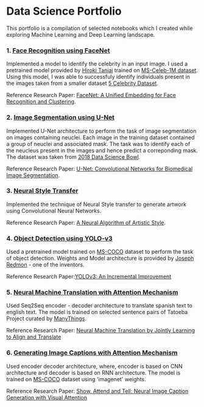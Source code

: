 # Data Science Portfolio

This portfolio is a compilation of selected notebooks which I created while exploring Machine Learning and Deep Learning landscape. 


### 1.  [Face Recognition using FaceNet](https://github.com/puneet-08/projects/blob/main/FaceNet.ipynb)

Implemented a model to identify the celebrity in an input image. I used a pretrained model provided by [Hiroki Taniai](https://github.com/nyoki-mtl/keras-facenet) trained on [MS-Celeb-1M dataset](https://www.microsoft.com/en-us/research/project/ms-celeb-1m-challenge-recognizing-one-million-celebrities-real-world/). Using this model, I was able to successfuly identify individuals present in the images taken from a smaller dataset [5 Celebrity Dataset](https://www.kaggle.com/dansbecker/5-celebrity-faces-dataset).

Reference Research Paper: [FaceNet: A Unified Embedding for Face Recognition and Clustering](https://arxiv.org/abs/1503.03832).


### 2.  [Image Segmentation using U-Net](https://github.com/puneet-08/projects/blob/main/Image_Segmentation_U_Net.ipynb)

Implemented U-Net architecture to perform the task of image segmentation on images containing neuclei. Each image in the training dataset contained a group of neuclei and associated mask. The task was to identify each of the neucleus present in the images and hence predict a correponding mask. The dataset was taken from [2018 Data Science Bowl](https://www.kaggle.com/c/data-science-bowl-2018/data).

Reference Research Paper: [U-Net: Convolutional Networks for Biomedical Image Segmentation](https://arxiv.org/abs/1505.04597).

### 3.  [Neural Style Transfer](https://github.com/puneet-08/projects/blob/main/Neural_Style_Transfer_Book.ipynb) 

Implemented the technique of Neural Style transfer to generate artwork using Convolutional Neural Networks. 

Reference Research Paper: [A Neural Algorithm of Artistic Style](https://arxiv.org/abs/1508.06576).


### 4.  [Object Detection using YOLO-v3](https://github.com/puneet-08/projects/blob/main/YOLO_v3_Object_Detection.ipynb)

Used a pretrained model trained on [MS-COCO](https://cocodataset.org/#home) dataset to perform the task of object detection. Weights and Model architecture is provided by [Joseph Redmon](https://pjreddie.com/darknet/yolo/) - one of the inventors.

Reference Research Paper:[YOLOv3: An Incremental Improvement](https://arxiv.org/abs/1804.02767)


### 5.  [Neural Machine Translation with Attention Mechanism](https://github.com/puneet-08/projects/blob/main/NMT_%2B_Attention.ipynb)

Used Seq2Seq encoder - decoder architecture to translate spanish text to english text. The model is trained on selected sentence pairs of Tatoeba Project curated by [ManyThings](http://www.manythings.org/anki/).

Reference Research Paper: [Neural Machine Translation by Jointly Learning to Align and Translate](https://arxiv.org/abs/1409.0473)


### 6.  [Generating Image Captions with Attention Mechanism](https://github.com/puneet-08/projects/blob/main/Image_Captioning_with_Attention.ipynb) 

Used encoder decoder architecture, where, encoder is based on CNN architecture and decoder is based on RNN architecture. The model is trained on [MS-COCO](https://cocodataset.org/#home) dataset using 'imagenet' weights.

Reference Research Paper: [Show, Attend and Tell: Neural Image Caption Generation with Visual Attention](https://arxiv.org/abs/1502.03044)


